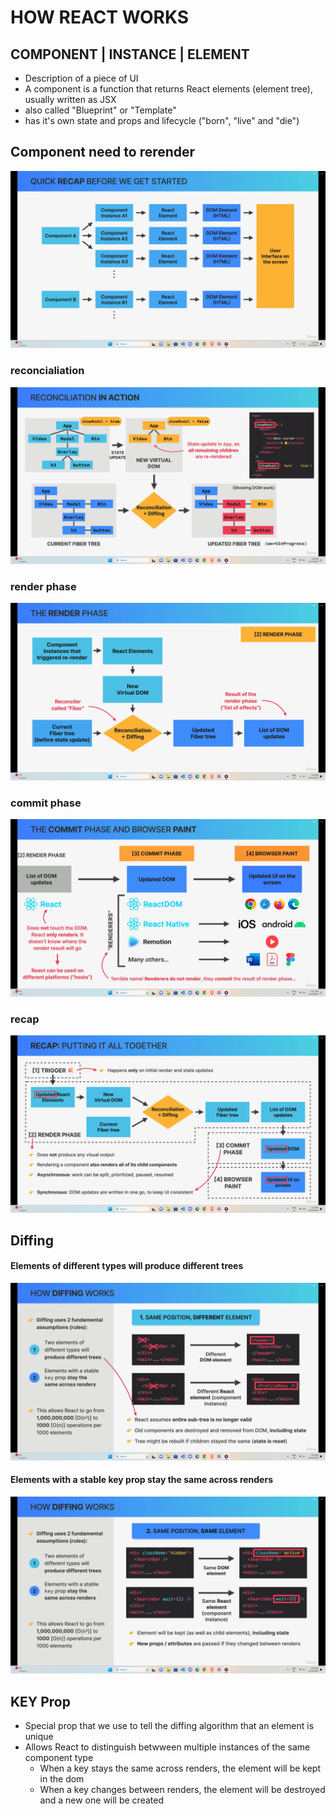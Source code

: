 # HOW REACT WORKS

## COMPONENT | INSTANCE | ELEMENT

- Description of a piece of UI
- A component is a function that returns React elements (element tree), usually written as JSX
- also called "Blueprint" or "Template"
- has it's own state and props and lifecycle ("born", "live" and "die")

## Component need to rerender

<img src="./phase_1.png" alt="img" />

### reconcialiation

  <img src="./phase_2.png" alt="img" />

### render phase

  <img src="./phase_2_1.png" alt="img" />

### commit phase

  <img src="./phase_3.png" alt="img" />

### recap

  <img src='./final.png' alt="img"/>

## Diffing

#### Elements of different types will produce different trees

<img src="./diff_1.png" alt="img" />

#### Elements with a stable key prop stay the same across renders

<img src="./diff_2.png" alt="img" />

## KEY Prop

- Special prop that we use to tell the diffing algorithm that an element is unique
- Allows React to distinguish betwween multiple instances of the same component type
  - When a key stays the same across renders, the element will be kept in the dom
  - When a key changes between renders, the element will be destroyed and a new one will be created
